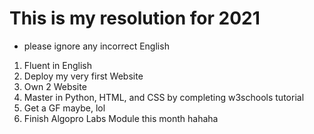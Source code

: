 # This is my resolution for 2021
- please ignore any incorrect English

1. Fluent in English
2. Deploy my very first Website
3. Own 2 Website
4. Master in Python, HTML, and CSS by completing w3schools tutorial
5. Get a GF maybe, lol
6. Finish Algopro Labs Module this month hahaha